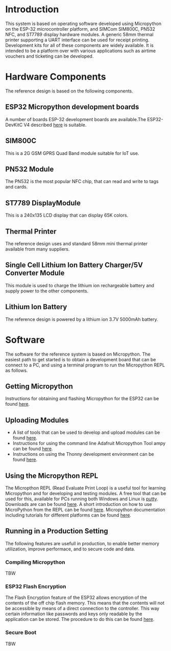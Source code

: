 # Introduction
This system is based on operating software developed using Micropython on the ESP-32 microcontroller platform, and SIMCom SIM800C, PN532 NFC, and ST7789 display hardware modules. A generic 58mm thermal printer supporting a UART interface can be used for receipt printing. Development kits for all of these components are widely available. It is intended to be a platform over with various applications such as airtime vouchers and ticketing can be developed. 
# Hardware Components
The reference design is based on the following components. 
## ESP32 Micropython development boards
A number of boards ESP-32 development boards are available.The ESP32-DevKitC V4 described [here](https://docs.espressif.com/projects/esp-idf/en/stable/esp32/get-started/index.html) is suitable.
## SIM800C
This is a 2G GSM GPRS Quad Band module suitable for IoT use.
## PN532 Module
The PN532 is the most popular NFC chip, that can read and write to tags and cards.
## ST7789 DisplayModule
This is a 240x135 LCD display that can display 65K colors.
## Thermal Printer
The reference design uses and standard 58mm mini thermal printer available from many suppliers.
## Single Cell Lithium Ion Battery Charger/5V Converter Module
This module is used to charge the lithium ion rechargeable battery and supply power to the other components.
## Lithium Ion Battery
The reference design is powered by a lithium ion 3.7V 5000mAh battery.
# Software
The software for the reference system is based on Micropython. The easiest path to get started is to obtain a development board that can be connect to a PC, and using a terminal program to run the Micropython REPL as follows.
## Getting Micropython
Instructions for obtaining and flashing Micropython for the ESP32 can be found [here](https://docs.micropython.org/en/latest/esp32/tutorial/intro.html).
## Uploading Modules
* A list of tools that can be used to develop and upload modules can be found [here](https://randomnerdtutorials.com/micropython-ides-esp32-esp8266/).
* Instructions for using the command line Adafruit Micropython Tool ampy can be found [here](https://pypi.org/project/adafruit-ampy/).
* Instructions on using the Thonny development environment can be found [here](https://randomnerdtutorials.com/getting-started-thonny-micropython-python-ide-esp32-esp8266/).
## Using the Micropython REPL
The Micropthon REPL (Read Evaluate Print Loop) is a useful tool for learning Micropython and for developing and testing modules. A free tool that can be used for this, available for PCs running both Windows and Linux is [putty](https://www.putty.org/). Downloads are can be found [here](https://www.chiark.greenend.org.uk/~sgtatham/putty/latest.html). A short introduction on how to use MicroPython from the REPL can be found [here](https://docs.micropython.org/en/latest/esp8266/tutorial/repl.html). Micropython documentation including tutorials for different platforms can be found [here](https://docs.micropython.org/en/latest/index.html).
## Running in a Production Setting
The following features are usefull in production, to enable better memory utilization, improve performace, and to secure code and data.
### Compiling Micropython
TBW
### ESP32 Flash Encryption
The Flash Encryption feature of the ESP32 allows encryption of the contents of the off chip flash memory. This means that the contents will not be accessible by means of a direct connection to the controller. This way certain information like passwords and keys only readable by the application can be stored. The procedure to do this can be found [here](https://docs.espressif.com/projects/esp-idf/en/stable/esp32/security/flash-encryption.html).
### Secure Boot
TBW
